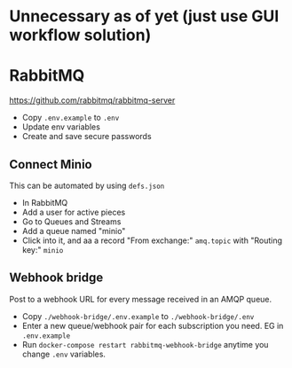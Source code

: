 # Unnecessary as of yet (just use GUI workflow solution)
# RabbitMQ
https://github.com/rabbitmq/rabbitmq-server

- Copy `.env.example` to `.env`
- Update env variables
- Create and save secure passwords

## Connect Minio
This can be automated by using `defs.json`
- In RabbitMQ
- Add a user for active pieces
- Go to Queues and Streams
- Add a queue named "minio"
- Click into it, and aa a record "From exchange:" `amq.topic` with "Routing key:" `minio`

## Webhook bridge
Post to a webhook URL for every message received in an AMQP queue.

- Copy `./webhook-bridge/.env.example` to `./webhook-bridge/.env`
- Enter a new queue/webhook pair for each subscription you need. EG in `.env.example`
- Run `docker-compose restart rabbitmq-webhook-bridge` anytime you change `.env` variables.

<!-- ### Certificates
#### Configure SANs (subjectAltName)
Update the `./openssl-san.cnf` with your specific configuration.

#### Run this command to generate an ssl cert for RabbitMQ
```
openssl req -x509 -nodes -newkey rsa:4096 \
  -days 3650 \
  -keyout ./ssl/server_key.pem \
  -out  ./ssl/server_cert.pem \
  -config openssl-san.cnf \
  -extensions v3_req
```
#### Combine crt and key into pem by running this:
`
cat ./ssl/server_key.pem ./ssl/server_cert.pem > ./ssl/ca.pem
`
`
#### chmod 644 ./ssl/*.pem
`

#### Create client cert
```
openssl genrsa -out ./ssl/client_key.pem 2048
openssl req -new -key ./ssl/client_key.pem -out ./ssl/client_req.pem

openssl x509 -req -in ./ssl/client_req.pem -CA ./ssl/server_cert.pem \
  -CAkey ./ssl/server_key.pem -CAcreateserial -out ./ssl/client_cert.pem

cat ./ssl/client_cert.pem ./ssl/client_key.pem > ./ssl/client.pem
```

Copy the cert for Home Assistant etc.
`cp ./ssl/server_cert.pem ./ssl/ca.pem` -->
